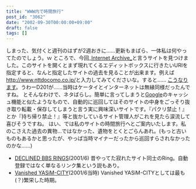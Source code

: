```yaml
---
title: "WWW内で時間旅行"
post_id: "3062"
date: "2002-09-30T00:00:00+09:00"
draft: false
tags: []
---
```



しまった、気付くと週刊のはずが2週おきに……更新もまばら、一体私は何やってたのでしょう。ｗ ところで、今回_[Internet Archive_](http://www.archive.org/)と言うサイトを見つけました。このサイトを開くとまず現れてくるエディットボックスに行きたいURIを指定すると、なんと指定したサイトの過去を見ることが出来ます。例えば<http://www.nttdocomo.co.jp/>と入力してみてくださいな。すると……  [こうなります](http://web.archive.org/web/19961112145649/http://www.nttdocomo.co.jp/)。うわーD201が……当時はケータイとインターネットは無縁同様だったんですね。 とそんなわけで、ネタばらし。簡単に言ってしまうと[Google](http://www.google.com/)のキャッシュ機能と似たようなもので、自動的に巡回してはそのサイトの中身をごっそり抜き取り転載・保存してしまうと言う実に興味深いサイトです。『パクリ禁止！』とか『持ち帰り禁止！』等と抜かしているサイト管理人がこれを見たら涙流して喜びそうですね。 はい、では私のサイトの時間旅行へとご案内いたします。私のこさえた過去の異物…ではなかった、遺物をとくとごらんあれ。(もっと古いものもあるかと思ったが、やっぱ当時マイナーだったから巡回すらされなかったのかな……)

  * [DECLINED BBS RINGS](http://web.archive.org/web/20011107131140/http://www.geocities.co.jp/Playtown-Domino/3933/)(2001/6) 昔やってた寂れたサイト同士のRing。自動登録ではなく単なるリンク集という説もあり。
  * [Vanished YASiM-CITY](http://web.archive.org/web/20010606205909/www6.org1.com/%7Emaki/)(2001/6当時) Vanished YASiM-CITYとしては最も(？)繁栄した時期。
